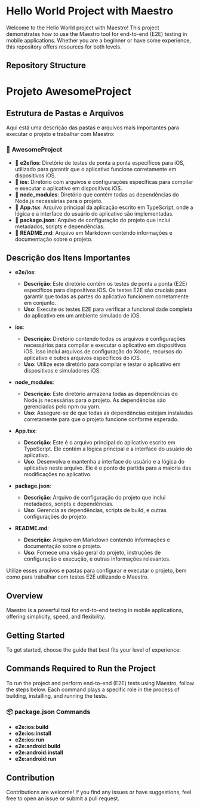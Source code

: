 # Hello World Project with Maestro

Welcome to the Hello World project with Maestro! This project demonstrates how to use the Maestro tool for end-to-end (E2E) testing in mobile applications. Whether you are a beginner or have some experience, this repository offers resources for both levels.

## Repository Structure
# Projeto AwesomeProject

## Estrutura de Pastas e Arquivos

Aqui está uma descrição das pastas e arquivos mais importantes para executar o projeto e trabalhar com Maestro:

### 📂 **AwesomeProject**
- 📁 **e2e/ios**: Diretório de testes de ponta a ponta específicos para iOS, utilizado para garantir que o aplicativo funcione corretamente em dispositivos iOS.
- 📁 **ios**: Diretório com arquivos e configurações específicas para compilar e executar o aplicativo em dispositivos iOS.
- 📁 **node_modules**: Diretório que contém todas as dependências do Node.js necessárias para o projeto.
- 📄 **App.tsx**: Arquivo principal da aplicação escrito em TypeScript, onde a lógica e a interface do usuário do aplicativo são implementadas.
- 📄 **package.json**: Arquivo de configuração do projeto que inclui metadados, scripts e dependências.
- 📄 **README.md**: Arquivo em Markdown contendo informações e documentação sobre o projeto.

## Descrição dos Itens Importantes

- **e2e/ios**: 
  - **Descrição**: Este diretório contém os testes de ponta a ponta (E2E) específicos para dispositivos iOS. Os testes E2E são cruciais para garantir que todas as partes do aplicativo funcionem corretamente em conjunto.
  - **Uso**: Execute os testes E2E para verificar a funcionalidade completa do aplicativo em um ambiente simulado de iOS.

- **ios**: 
  - **Descrição**: Diretório contendo todos os arquivos e configurações necessários para compilar e executar o aplicativo em dispositivos iOS. Isso inclui arquivos de configuração do Xcode, recursos do aplicativo e outros arquivos específicos do iOS.
  - **Uso**: Utilize este diretório para compilar e testar o aplicativo em dispositivos e simuladores iOS.

- **node_modules**: 
  - **Descrição**: Este diretório armazena todas as dependências do Node.js necessárias para o projeto. As dependências são gerenciadas pelo npm ou yarn.
  - **Uso**: Assegure-se de que todas as dependências estejam instaladas corretamente para que o projeto funcione conforme esperado.

- **App.tsx**: 
  - **Descrição**: Este é o arquivo principal do aplicativo escrito em TypeScript. Ele contém a lógica principal e a interface do usuário do aplicativo.
  - **Uso**: Desenvolva e mantenha a interface do usuário e a lógica do aplicativo neste arquivo. Ele é o ponto de partida para a maioria das modificações no aplicativo.

- **package.json**: 
  - **Descrição**: Arquivo de configuração do projeto que inclui metadados, scripts e dependências.
  - **Uso**: Gerencia as dependências, scripts de build, e outras configurações do projeto.

- **README.md**: 
  - **Descrição**: Arquivo em Markdown contendo informações e documentação sobre o projeto.
  - **Uso**: Fornece uma visão geral do projeto, instruções de configuração e execução, e outras informações relevantes.

Utilize esses arquivos e pastas para configurar e executar o projeto, bem como para trabalhar com testes E2E utilizando o Maestro.


## Overview

Maestro is a powerful tool for end-to-end testing in mobile applications, offering simplicity, speed, and flexibility.

## Getting Started

To get started, choose the guide that best fits your level of experience:

## Commands Required to Run the Project

To run the project and perform end-to-end (E2E) tests using Maestro, follow the steps below. Each command plays a specific role in the process of building, installing, and running the tests.

### 📦 **package.json Commands**

- **e2e:ios:build**
- **e2e:ios:install**
- **e2e:ios:run**
- **e2e:android:build**
- **e2e:android:install**
- **e2e:android:run**

## Contribution

Contributions are welcome! If you find any issues or have suggestions, feel free to open an issue or submit a pull request.
